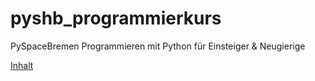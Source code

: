 # pyshb_programmierkurs
PySpaceBremen Programmieren mit Python für Einsteiger &amp; Neugierige


[Inhalt](agenda.md "Inhalt")
